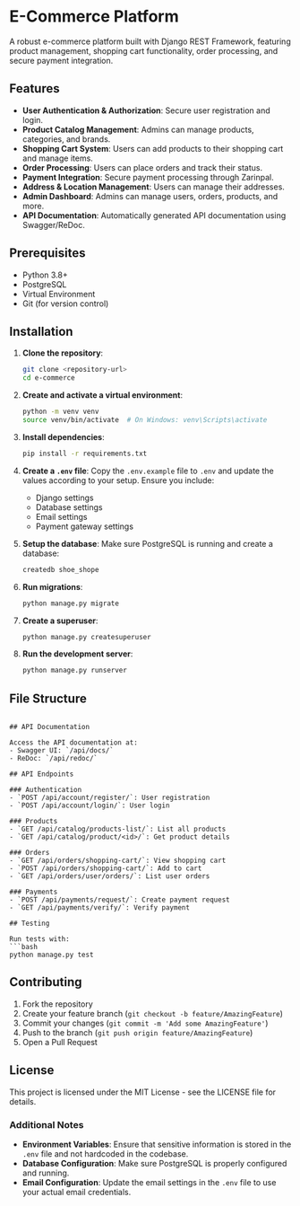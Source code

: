 # E-Commerce Platform

A robust e-commerce platform built with Django REST Framework, featuring product management, shopping cart functionality, order processing, and secure payment integration.

## Features

- **User Authentication & Authorization**: Secure user registration and login.
- **Product Catalog Management**: Admins can manage products, categories, and brands.
- **Shopping Cart System**: Users can add products to their shopping cart and manage items.
- **Order Processing**: Users can place orders and track their status.
- **Payment Integration**: Secure payment processing through Zarinpal.
- **Address & Location Management**: Users can manage their addresses.
- **Admin Dashboard**: Admins can manage users, orders, products, and more.
- **API Documentation**: Automatically generated API documentation using Swagger/ReDoc.

## Prerequisites

- Python 3.8+
- PostgreSQL
- Virtual Environment
- Git (for version control)

## Installation

1. **Clone the repository**:
   ```bash
   git clone <repository-url>
   cd e-commerce
   ```

2. **Create and activate a virtual environment**:
   ```bash
   python -m venv venv
   source venv/bin/activate  # On Windows: venv\Scripts\activate
   ```

3. **Install dependencies**:
   ```bash
   pip install -r requirements.txt
   ```

4. **Create a `.env` file**:
   Copy the `.env.example` file to `.env` and update the values according to your setup. Ensure you include:
   - Django settings
   - Database settings
   - Email settings
   - Payment gateway settings

5. **Setup the database**:
   Make sure PostgreSQL is running and create a database:
   ```bash
   createdb shoe_shope
   ```

6. **Run migrations**:
   ```bash
   python manage.py migrate
   ```

7. **Create a superuser**:
   ```bash
   python manage.py createsuperuser
   ```

8. **Run the development server**:
   ```bash
   python manage.py runserver
   ```

## File Structure

```

## API Documentation

Access the API documentation at:
- Swagger UI: `/api/docs/`
- ReDoc: `/api/redoc/`

## API Endpoints

### Authentication
- `POST /api/account/register/`: User registration
- `POST /api/account/login/`: User login

### Products
- `GET /api/catalog/products-list/`: List all products
- `GET /api/catalog/product/<id>/`: Get product details

### Orders
- `GET /api/orders/shopping-cart/`: View shopping cart
- `POST /api/orders/shopping-cart/`: Add to cart
- `GET /api/orders/user/orders/`: List user orders

### Payments
- `POST /api/payments/request/`: Create payment request
- `GET /api/payments/verify/`: Verify payment

## Testing

Run tests with:
```bash
python manage.py test
```

## Contributing

1. Fork the repository
2. Create your feature branch (`git checkout -b feature/AmazingFeature`)
3. Commit your changes (`git commit -m 'Add some AmazingFeature'`)
4. Push to the branch (`git push origin feature/AmazingFeature`)
5. Open a Pull Request

## License

This project is licensed under the MIT License - see the LICENSE file for details.

### Additional Notes

- **Environment Variables**: Ensure that sensitive information is stored in the `.env` file and not hardcoded in the codebase.
- **Database Configuration**: Make sure PostgreSQL is properly configured and running.
- **Email Configuration**: Update the email settings in the `.env` file to use your actual email credentials.